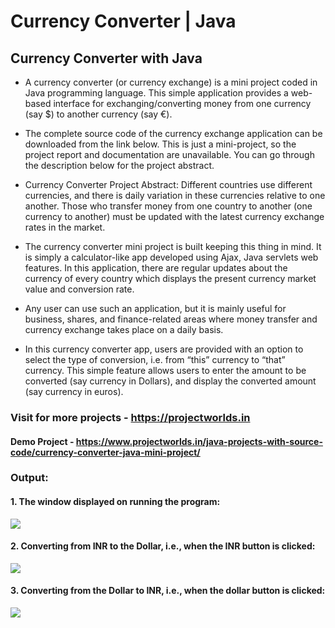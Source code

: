 # Currency Converter | Java

## Currency Converter with Java

- A currency converter (or currency exchange) is a mini project coded in Java programming language. This simple application provides a web-based interface for exchanging/converting money from one currency (say $) to another currency (say €).

- The complete source code of the currency exchange application can be downloaded from the link below. This is just a mini-project, so the project report and documentation are unavailable. You can go through the description below for the project abstract.

- Currency Converter Project Abstract:
Different countries use different currencies, and there is daily variation in these currencies relative to one another. Those who transfer money from one country to another (one currency to another) must be updated with the latest currency exchange rates in the market.

- The currency converter mini project is built keeping this thing in mind. It is simply a calculator-like app developed using Ajax, Java servlets web features. In this application, there are regular updates about the currency of every country which displays the present currency market value and conversion rate.

- Any user can use such an application, but it is mainly useful for business, shares, and finance-related areas where money transfer and currency exchange takes place on a daily basis.

- In this currency converter app, users are provided with an option to select the type of conversion, i.e. from “this” currency to “that” currency. This simple feature allows users to enter the amount to be converted (say currency in Dollars), and display the converted amount (say currency in euros).

### Visit for more projects - https://projectworlds.in

#### Demo Project - https://www.projectworlds.in/java-projects-with-source-code/currency-converter-java-mini-project/


### Output:

#### 1. The window displayed on running the program:
   ![](https://media.geeksforgeeks.org/wp-content/uploads/20200430133116/Screenshot-2020-04-28-at-7.51.26-PM.png)

#### 2. Converting from INR to the Dollar, i.e., when the INR button is clicked:
   ![](https://media.geeksforgeeks.org/wp-content/uploads/20200430133144/Screenshot-2020-04-28-at-7.48.40-PM.png)

#### 3. Converting from the Dollar to INR, i.e., when the dollar button is clicked:
   ![](https://media.geeksforgeeks.org/wp-content/uploads/20200430133206/Screenshot-2020-04-30-at-1.30.45-PM.png)



